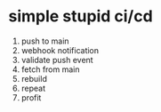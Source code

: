 # simple stupid ci/cd

1. push to main
2. webhook notification
3. validate push event
5. fetch from main
6. rebuild
7. repeat
8. profit
